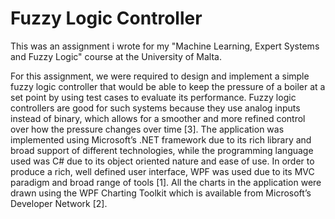 Fuzzy Logic Controller
======================

This was an assignment i wrote for my "Machine Learning, Expert Systems and Fuzzy Logic" course at the University of Malta.

For this assignment, we were required to design and implement a simple fuzzy logic controller that would be able to keep the pressure of a boiler at a set point by using test cases to evaluate its performance. Fuzzy logic controllers are good for such systems because they use analog inputs instead of binary, which allows for a smoother and more refined control over how the pressure changes over time [3].
The application was implemented using Microsoft’s .NET framework due to its rich library and broad support of different technologies, while the programming language used was C# due to its object oriented nature and ease of use. In order to produce a rich, well defined user interface, WPF was used due to its MVC paradigm and broad range of tools [1]. All the charts in the application were drawn using the WPF Charting Toolkit which is available from Microsoft’s Developer Network [2].



